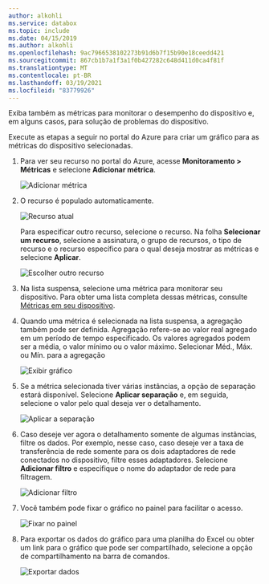 ```yaml
---
author: alkohli
ms.service: databox
ms.topic: include
ms.date: 04/15/2019
ms.author: alkohli
ms.openlocfilehash: 9ac7966538102273b91d6b7f15b90e18ceedd421
ms.sourcegitcommit: 867cb1b7a1f3a1f0b427282c648d411d0ca4f81f
ms.translationtype: MT
ms.contentlocale: pt-BR
ms.lasthandoff: 03/19/2021
ms.locfileid: "83779926"
---
```

Exiba também as métricas para monitorar o desempenho do dispositivo e, em alguns casos, para solução de problemas do dispositivo.

Execute as etapas a seguir no portal do Azure para criar um gráfico para as métricas do dispositivo selecionadas.

1. Para ver seu recurso no portal do Azure, acesse **Monitoramento > Métricas** e selecione **Adicionar métrica**.

    ![Adicionar métrica](media/data-box-edge-gateway-view-metrics/view-metrics-1.png)

2. O recurso é populado automaticamente.  

    ![Recurso atual](media/data-box-edge-gateway-view-metrics/view-metrics-2.png)

    Para especificar outro recurso, selecione o recurso. Na folha **Selecionar um recurso**, selecione a assinatura, o grupo de recursos, o tipo de recurso e o recurso específico para o qual deseja mostrar as métricas e selecione **Aplicar**.

    ![Escolher outro recurso](media/data-box-edge-gateway-view-metrics/view-metrics-3.png)

3. Na lista suspensa, selecione uma métrica para monitorar seu dispositivo. Para obter uma lista completa dessas métricas, consulte [Métricas em seu dispositivo](#metrics-on-your-device).

4. Quando uma métrica é selecionada na lista suspensa, a agregação também pode ser definida. Agregação refere-se ao valor real agregado em um período de tempo especificado. Os valores agregados podem ser a média, o valor mínimo ou o valor máximo. Selecionar Méd., Máx. ou Mín. para a agregação

    ![Exibir gráfico](media/data-box-edge-gateway-view-metrics/view-metrics-4.png)

5. Se a métrica selecionada tiver várias instâncias, a opção de separação estará disponível. Selecione **Aplicar separação** e, em seguida, selecione o valor pelo qual deseja ver o detalhamento.

    ![Aplicar a separação](media/data-box-edge-gateway-view-metrics/view-metrics-5.png)

6. Caso deseje ver agora o detalhamento somente de algumas instâncias, filtre os dados. Por exemplo, nesse caso, caso deseje ver a taxa de transferência de rede somente para os dois adaptadores de rede conectados no dispositivo, filtre esses adaptadores. Selecione **Adicionar filtro** e especifique o nome do adaptador de rede para filtragem.

    ![Adicionar filtro](media/data-box-edge-gateway-view-metrics/view-metrics-6.png)

7. Você também pode fixar o gráfico no painel para facilitar o acesso.

    ![Fixar no painel](media/data-box-edge-gateway-view-metrics/view-metrics-7.png)

8. Para exportar os dados do gráfico para uma planilha do Excel ou obter um link para o gráfico que pode ser compartilhado, selecione a opção de compartilhamento na barra de comandos.

    ![Exportar dados](media/data-box-edge-gateway-view-metrics/view-metrics-8.png)
